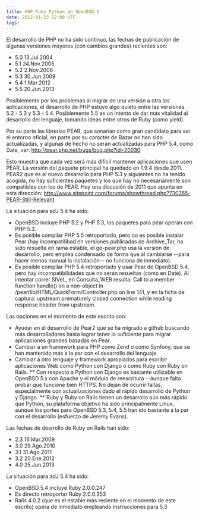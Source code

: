```yaml
---
title: PHP_Ruby_Python_en_OpenBSD_5
date: 2012-01-23 12:00 UTC
tags:
---
```

El desarrollo de PHP no ha sido continuo, las fechas de publicación de algunas versiones mayores (con cambios grandes) recientes son:
* 5.0 13.Jul.2004
* 5.1 24.Nov.2005
* 5.2 2.Nov.2006
* 5.3 30.Jun.2009
* 5.4 1.Mar.2012
* 5.5 20.Jun.2013

Posiblemente por los problemas al migrar de una versión a otra las aplicaciones, el desarrollo de PHP estuvo algo quieto entre las versiones 5.2 - 5.3 y 5.3 - 5.4.   Posiblemente 5.5 es un intento de dar más vitalidad al desarrollo del lenguaje, tomando ideas entre otros de Ruby (como yield).

Por su parte las librerías PEAR, que sonarían como gran candidato para ser el entorno oficial, en parte por su caracter de Bazar no han sido actualizadas, y algunas de hecho no serán actualizadas para PHP 5.4, como Date, ver: http://pear.php.net/bugs/bug.php?id=20030

Esto muestra que cada vez será más díficil mantener aplicaciones que usen PEAR.  La versión del paquete principal ha quedado en 1.9.4 desde 2011.  PEAR2 que es el nuevo desarrollo para PHP 5.3 y siguientes no ha tenido acogida, no hay suficientes paquetes y los que hay no necesariamente son compatibles con los de PEAR.  Hay una discusión de 2011 que apunta en esta dirección: http://www.sitepoint.com/forums/showthread.php?730355-PEAR-Still-Relevant

La situación para adJ 5.4 ha sido:
* OpenBSD incluye PHP 5.2 y PHP 5.3, los paquetes para pear operan con PHP 5.3.
* Es posible compilar PHP 5.5 retroportado, pero no es posible instalar Pear (hay incompatilibad en versiones publicadas de Archive_Tar, ha sido resuelta en rama estable, el go-pear.php usa la versión de desarrollo, pero emplea condensado de forma que al cambiarse --para hacer menos manual la instalación-- no funciona de inmediato).
* Es posible compilar PHP 5.4 retroportado y usar Pear de OpenBSD 5.4, pero hay incompatibilidades que no serán resueltas (como en Date).  Al intentar correr SIVeL, en Consulta_WEB resulta:  Call to a member function handle() on a non-object in /pear/lib/HTML/QuickForm/Controller.php on line 141, y en la ficha de captura: upstream prematurely closed connection while reading response header from upstream.

Las opciones en el momento de este escrito son:

* Ayudar en el desarrollo de Pear2 que se ha migrado a github buscando más desarrolladores hasta lograr tener lo suficiente para migrar aplicaciones grandes basadas en Pear.
* Cambiar a un framework para PHP como Zend o como Synfony, que se han mantenido más a la par con el desarrollo del lenguaje.
* Cambiar a otro lenguaje y framework apropiados para escribir aplicaciones Web como Python con Django o como Ruby con Ruby on Rails.
** Con respecto a Python con Django es bastante utilizable en OpenBSD 5.x con Apache y el módulo de reescritura --aunque falta probar que funcione bien HTTPS.  No dejan de ocurrir fallas, especialmente con actualizaciones dado el rápido desarrollo de Python y Django.
** Ruby y Ruby on Rails tienen un desarrollo aún más rápido que Python, su plataforma objetivo ha sido principalmente Linux, aunque los portes para OpenBSD 5.3, 5.4, 5.5 han ido bastante a la par con el desarrollo (esfuerzo de Jeremy Evans).  

   

Las fechas de desrrollo de Ruby on Rails han sido:
* 2.3 16.Mar.2009
* 3.0 29.Ago.2010
* 3.1 31.Ago.2011
* 3.2 20.Ene.2012
* 4.0 25.Jun.2013

La situación para adJ 5.4 ha sido:

* OpenBSD 5.4 incluye Ruby 2.0.0.247
* Es directo retroportar Ruby 2.0.0.353
* Rails 4.0.2 (que es el estable más reciente en el momento de este escrito) opera de inmediato empleando instrucciones para 5.3
